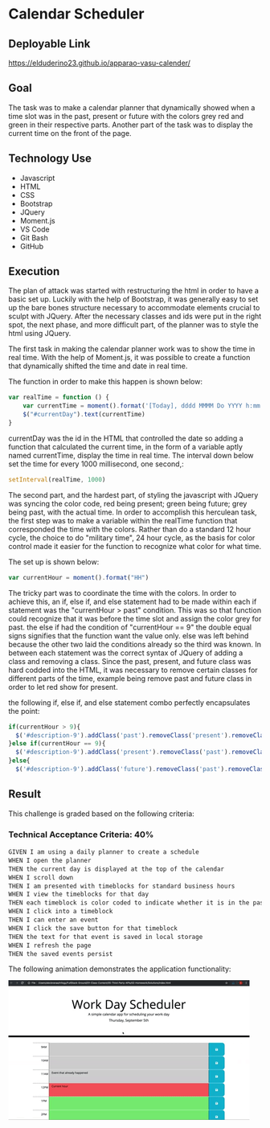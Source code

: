 # Calendar Scheduler

## Deployable Link

https://elduderino23.github.io/apparao-vasu-calender/

## Goal
The task was to make a calendar planner that dynamically showed when a time slot was in the past, present or future with the colors grey red and green in their respective parts. Another part of the task was to display the current time on the front of the page.

## Technology Use
  - Javascript
  - HTML
  - CSS
  - Bootstrap
  - JQuery
  - Moment.js
  - VS Code
  - Git Bash 
  - GitHub

## Execution
The plan of attack was started with restructuring the html in order to have a basic set up. Luckily with the help of Bootstrap, it was generally easy to set up the bare bones structure necessary to accommodate elements crucial to sculpt with JQuery. After the necessary classes and ids were put in the right spot, the next phase, and more difficult part, of the planner was to style the html using JQuery.

The first task in making the calendar planner work was to show the time in real time. With the help of Moment.js, it was possible to create a function that dynamically shifted the time and date in real time. 

The function in order to make this happen is shown below:

```Javascript
var realTime = function () {
    var currentTime = moment().format('[Today], dddd MMMM Do YYYY h:mm:ss a')
    $("#currentDay").text(currentTime)
}
```
currentDay was the id in the HTML that controlled the date so adding a function that calculated the current time, in the form of a variable aptly named currentTime, display the time in real time. The interval down below set the time for every 1000 millisecond, one second,:

```Javascript
setInterval(realTime, 1000)
```

The second part, and the hardest part, of styling the javascript with JQuery was syncing the color code, red being present; green being future; grey being past, with the actual time. In order to accomplish this herculean task, the first step was to make a variable within the realTime function that corresponded the time with the colors. Rather than do a standard 12 hour cycle, the choice to do "military time", 24 hour cycle, as the basis for color control made it easier for the function to recognize what color for what time. 

The set up is shown below:

```Javascript
var currentHour = moment().format("HH")
```

The tricky part was to coordinate the time with the colors. In order to achieve this, an if, else if, and else statement had to be made within each if statement was the "currentHour > past" condition. This was so that function could recognize that it was before the time slot and assign the color grey for past. the else if had the condition of "currentHour == 9" the double equal signs signifies that the function want the value only. else was left behind because the other two laid the conditions already so the third was known. In between each statement was the correct syntax of JQuery of adding a class and removing a class. Since the past, present, and future class was hard codded into the HTML, it was necessary to remove certain classes for different parts of the time, example being remove past and future class in order to let red show for present.

the following if, else if, and else statement combo perfectly encapsulates the point:

```Javascript
if(currentHour > 9){
  $('#description-9').addClass('past').removeClass('present').removeClass('future')
}else if(currentHour == 9){
  $('#description-9').addClass('present').removeClass('past').removeClass('future')
}else{
  $('#description-9').addClass('future').removeClass('past').removeClass('present')
```

## Result

This challenge is graded based on the following criteria: 

### Technical Acceptance Criteria: 40%

```md
GIVEN I am using a daily planner to create a schedule
WHEN I open the planner
THEN the current day is displayed at the top of the calendar
WHEN I scroll down
THEN I am presented with timeblocks for standard business hours
WHEN I view the timeblocks for that day
THEN each timeblock is color coded to indicate whether it is in the past, present, or future
WHEN I click into a timeblock
THEN I can enter an event
WHEN I click the save button for that timeblock
THEN the text for that event is saved in local storage
WHEN I refresh the page
THEN the saved events persist
```

The following animation demonstrates the application functionality:

![A user clicks on slots on the color-coded calendar and edits the events.](./Assets/05-third-party-apis-challenge-demo.gif)
